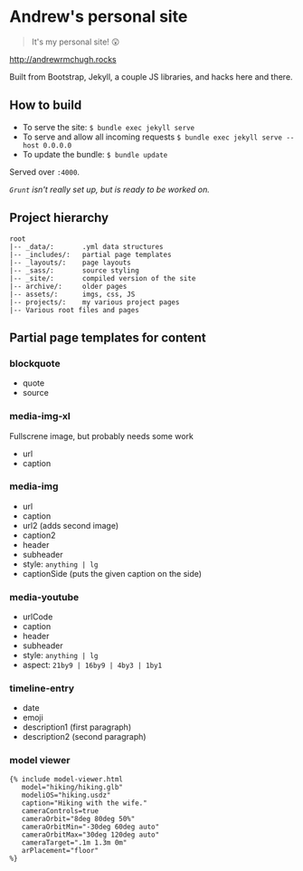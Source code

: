 # Andrew's personal site
> It's my personal site! 😲

http://andrewrmchugh.rocks

Built from Bootstrap, Jekyll, a couple JS libraries, and hacks here and there.

## How to build
- To serve the site: `$ bundle exec jekyll serve`
- To serve and allow all incoming requests `$ bundle exec jekyll serve --host 0.0.0.0`
- To update the bundle: `$ bundle update`

Served over `:4000`.

_`Grunt` isn't really set up, but is ready to be worked on._

## Project hierarchy
```
root
|-- _data/:       .yml data structures
|-- _includes/:   partial page templates
|-- _layouts/:    page layouts
|-- _sass/:       source styling
|-- _site/:       compiled version of the site
|-- archive/:     older pages
|-- assets/:      imgs, css, JS
|-- projects/:    my various project pages
|-- Various root files and pages
```

## Partial page templates for content

### blockquote
- quote
- source

### media-img-xl
Fullscrene image, but probably needs some work
- url
- caption

### media-img
- url
- caption
- url2 (adds second image)
- caption2
- header
- subheader
- style: `anything | lg`
- captionSide (puts the given caption on the side)

### media-youtube
- urlCode
- caption
- header
- subheader
- style: `anything | lg`
- aspect: `21by9 | 16by9 | 4by3 | 1by1`

### timeline-entry
- date
- emoji
- description1 (first paragraph)
- description2 (second paragraph)

### model viewer
```
{% include model-viewer.html
   model="hiking/hiking.glb"
   modeliOS="hiking.usdz"
   caption="Hiking with the wife."
   cameraControls=true
   cameraOrbit="8deg 80deg 50%"
   cameraOrbitMin="-30deg 60deg auto"
   cameraOrbitMax="30deg 120deg auto"
   cameraTarget=".1m 1.3m 0m"
   arPlacement="floor"
%}
```
